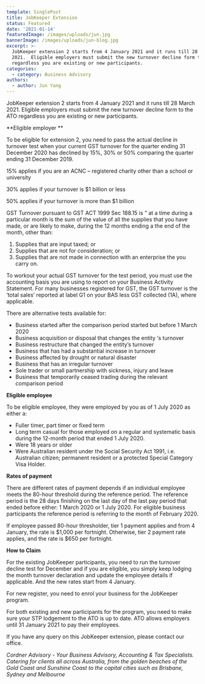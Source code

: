 ```yaml
---
template: SinglePost
title: JobKeeper Extension
status: Featured
date: '2021-01-14'
featuredImage: /images/uploads/jun.jpg
bannerImage: /images/uploads/jun-blog.jpg
excerpt: >-
  JobKeeper extension 2 starts from 4 January 2021 and it runs till 28 March
  2021.  Eligible employers must submit the new turnover decline form to the ATO
  regardless you are existing or new participants.  
categories:
  - category: Business Advisory
authors:
  - author: Jun Yang
---
```

JobKeeper extension 2 starts from 4 January 2021 and it runs till 28 March 2021.  Eligible employers must submit the new turnover decline form to the ATO regardless you are existing or new participants.  



**Eligible employer**

To be eligible for extension 2, you need to pass the actual decline in turnover test when your current GST turnover for the quarter ending 31 December 2020 has declined by 15%, 30% or 50% comparing the quarter ending 31 December 2019.  

15% applies if you are an ACNC – registered charity other than a school or university

30% applies if your turnover is $1 billion or less

50% applies if your turnover is more than $1 billion

GST Turnover pursuant to GST ACT 1999 Sec 188.15 is “ at a time during a particular month is the sum of the value of all the supplies that you have made, or are likely to make, during the 12 months ending a the end of the month, other than: 

1. Supplies that are input taxed; or
2. Supplies that are not for consideration; or 
3. Supplies that are not made in connection with an enterprise the you carry on.

To workout your actual GST turnover for the test period, you must use the accounting basis you are using to report on your Business Activity Statement.  For many businesses registered for GST, the GST turnover is the ‘total sales’ reported at label G1 on your BAS less GST collected (1A), where applicable.

There are alternative tests available for:

* Business started after the comparison period started but before 1 March 2020
* Business acquisition or disposal that changes the entity ‘s turnover
* Business restructure that changed the entity’s turnover
* Business that has had a substantial increase in turnover
* Business affected by drought or natural disaster
* Business that has an irregular turnover
* Sole trader or small partnership with sickness, injury and leave
* Business that temporarily ceased trading during the relevant comparison period



**Eligible employee**

To be eligible employee, they were employed by you as of 1 July 2020 as either a:

* Fuller timer, part timer or fixed term 
* Long term casual for those employed on a regular and systematic basis during the 12-month period that ended 1 July 2020.
* Were 18 years or older
* Were Australian resident under the Social Security Act 1991, i.e. Australian citizen; permanent resident or a protected Special Category Visa Holder.





**Rates of payment**

There are different rates of payment depends if an individual employee meets the 80-hour threshold during the reference period.  The reference period is the 28 days finishing on the last day of the last pay period that ended before either: 1 March 2020 or 1 July 2020.  For eligible business participants the reference period is referring to the month of February 2020.

If employee passed 80-hour thresholder, tier 1 payment applies and from 4 January, the rate is $1,000 per fortnight.  Otherwise, tier 2 payment rate applies, and the rate is $650 per fortnight.

**How to Claim**

For the existing JobKeeper participants, you need to run the turnover decline test for December and if you are eligible, you simply keep lodging the month turnover declaration and update the employee details if applicable. And the new rates start from 4 January.  

For new register, you need to enrol your business for the JobKeeper program.  

For both existing and new participants for the program, you need to make sure your STP lodgement to the ATO is up to date.  ATO allows employers until 31 January 2021 to pay their employees.

If you have any query on this JobKeeper extension, please contact our office.





_Cordner Advisory - Your Business Advisory, Accounting & Tax Specialists. Catering for clients all across Australia, from the golden beaches of the Gold Coast and Sunshine Coast to the capital cities such as Brisbane, Sydney and Melbourne_

